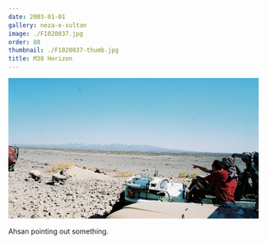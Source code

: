 ```yaml
---
date: 2003-01-01
gallery: neza-e-sultan
image: ./F1020037.jpg
order: 88
thumbnail: ./F1020037-thumb.jpg
title: M38 Horizon
---
```


![M38 Horizon](./F1020037.jpg)

Ahsan pointing out something.